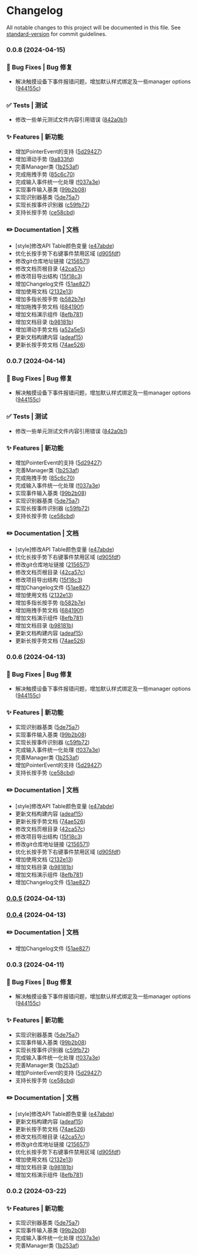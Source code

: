 # Changelog

All notable changes to this project will be documented in this file. See [standard-version](https://github.com/conventional-changelog/standard-version) for commit guidelines.

### 0.0.8 (2024-04-15)


### 🐛 Bug Fixes | Bug 修复

* 解决触摸设备下事件报错问题，增加默认样式绑定及一些manager options ([944155c](https://gitee.com/sunhy-cn/touch-fusion/commit/944155ccc28e6ca9ea6b0560c8282d07bb4afd48))


### ✅ Tests | 测试

* 修改一些单元测试文件内容引用错误 ([842a0b1](https://gitee.com/sunhy-cn/touch-fusion/commit/842a0b156d8550f7dc96ffeb545117e020b33cd6))


### ✨ Features | 新功能

* 增加PointerEvent的支持 ([5d29427](https://gitee.com/sunhy-cn/touch-fusion/commit/5d29427105142b8d764b6f247de3976d23ad8144))
* 增加滑动手势 ([9a833fd](https://gitee.com/sunhy-cn/touch-fusion/commit/9a833fda1aec1c3c84483fd72d4f483d56347275))
* 完善Manager类 ([1b253af](https://gitee.com/sunhy-cn/touch-fusion/commit/1b253af32b0fe97c8f25ed04c396ce35e6586a58))
* 完成拖拽手势 ([85c6c70](https://gitee.com/sunhy-cn/touch-fusion/commit/85c6c70dea1f1c6042281651da28d13a59c85c01))
* 完成输入事件统一化处理 ([f037a3e](https://gitee.com/sunhy-cn/touch-fusion/commit/f037a3e471a644232eca90a84280855609c4359a))
* 实现事件输入基类 ([99b2b08](https://gitee.com/sunhy-cn/touch-fusion/commit/99b2b082eceadbfae2625c3624d6fc161abfe04f))
* 实现识别器基类 ([5de75a7](https://gitee.com/sunhy-cn/touch-fusion/commit/5de75a7cd90e9d1e3cbd6a36afb82a3e2dcb9952))
* 实现长按事件识别器 ([c59fb72](https://gitee.com/sunhy-cn/touch-fusion/commit/c59fb72d4af7ef9f873a1570a9a8188363cc08cc))
* 支持长按手势 ([ce58cbd](https://gitee.com/sunhy-cn/touch-fusion/commit/ce58cbd248c13eed88a35bb6d65829e0011b3e0f))


### ✏️ Documentation | 文档

* [style]修改API Table颜色变量 ([e47abde](https://gitee.com/sunhy-cn/touch-fusion/commit/e47abde874f5d0bc8a87ff7b2aee590b9b3ae616))
* 优化长按手势下右键事件禁用区域 ([d905fdf](https://gitee.com/sunhy-cn/touch-fusion/commit/d905fdf77ccdf7861d0b6ba39e659a4837a0676a))
* 修改git仓库地址链接 ([2156571](https://gitee.com/sunhy-cn/touch-fusion/commit/21565711ff11f305acb843534b58f2658e1663e4))
* 修改文档页根目录 ([42ca57c](https://gitee.com/sunhy-cn/touch-fusion/commit/42ca57c7172fb85db9bc85d6a31a8b8ac4df632a))
* 修改项目导出结构 ([15f18c3](https://gitee.com/sunhy-cn/touch-fusion/commit/15f18c30eceb865e80429864498431d715c2b206))
* 增加Changelog文件 ([51ae827](https://gitee.com/sunhy-cn/touch-fusion/commit/51ae82791dd0bc139f22568a3c9827cb04523da0))
* 增加使用文档 ([2132e13](https://gitee.com/sunhy-cn/touch-fusion/commit/2132e13dc62984232017f1242db2e68250ba5df1))
* 增加多指长按手势 ([b582b7e](https://gitee.com/sunhy-cn/touch-fusion/commit/b582b7e3e95eeb08ba5e26924cde927ef72ecff0))
* 增加拖拽手势文档 ([684190f](https://gitee.com/sunhy-cn/touch-fusion/commit/684190fad031e177c3fe1ca12dd555c9bf60b64f))
* 增加文档演示组件 ([8efb781](https://gitee.com/sunhy-cn/touch-fusion/commit/8efb7812cc2fff3b7398a1abd7188d889429f135))
* 增加文档目录 ([b98181b](https://gitee.com/sunhy-cn/touch-fusion/commit/b98181bbddd36d6237c52bfd4f9f64fafc1e3a13))
* 增加滑动手势文档 ([a52a5e5](https://gitee.com/sunhy-cn/touch-fusion/commit/a52a5e5bf987c424e6ab9b8601ba2654b67b2da7))
* 更新文档构建内容 ([adeaf15](https://gitee.com/sunhy-cn/touch-fusion/commit/adeaf158d29ae77942e8de5c80cef86bbdc0d5db))
* 更新长按手势文档 ([74ae526](https://gitee.com/sunhy-cn/touch-fusion/commit/74ae526c31bf27ae895d8cb7b23eb1d4c048fd6b))

### 0.0.7 (2024-04-14)


### 🐛 Bug Fixes | Bug 修复

* 解决触摸设备下事件报错问题，增加默认样式绑定及一些manager options ([944155c](https://gitee.com/sunhy-cn/touch-fusion/commit/944155ccc28e6ca9ea6b0560c8282d07bb4afd48))


### ✅ Tests | 测试

* 修改一些单元测试文件内容引用错误 ([842a0b1](https://gitee.com/sunhy-cn/touch-fusion/commit/842a0b156d8550f7dc96ffeb545117e020b33cd6))


### ✨ Features | 新功能

* 增加PointerEvent的支持 ([5d29427](https://gitee.com/sunhy-cn/touch-fusion/commit/5d29427105142b8d764b6f247de3976d23ad8144))
* 完善Manager类 ([1b253af](https://gitee.com/sunhy-cn/touch-fusion/commit/1b253af32b0fe97c8f25ed04c396ce35e6586a58))
* 完成拖拽手势 ([85c6c70](https://gitee.com/sunhy-cn/touch-fusion/commit/85c6c70dea1f1c6042281651da28d13a59c85c01))
* 完成输入事件统一化处理 ([f037a3e](https://gitee.com/sunhy-cn/touch-fusion/commit/f037a3e471a644232eca90a84280855609c4359a))
* 实现事件输入基类 ([99b2b08](https://gitee.com/sunhy-cn/touch-fusion/commit/99b2b082eceadbfae2625c3624d6fc161abfe04f))
* 实现识别器基类 ([5de75a7](https://gitee.com/sunhy-cn/touch-fusion/commit/5de75a7cd90e9d1e3cbd6a36afb82a3e2dcb9952))
* 实现长按事件识别器 ([c59fb72](https://gitee.com/sunhy-cn/touch-fusion/commit/c59fb72d4af7ef9f873a1570a9a8188363cc08cc))
* 支持长按手势 ([ce58cbd](https://gitee.com/sunhy-cn/touch-fusion/commit/ce58cbd248c13eed88a35bb6d65829e0011b3e0f))


### ✏️ Documentation | 文档

* [style]修改API Table颜色变量 ([e47abde](https://gitee.com/sunhy-cn/touch-fusion/commit/e47abde874f5d0bc8a87ff7b2aee590b9b3ae616))
* 优化长按手势下右键事件禁用区域 ([d905fdf](https://gitee.com/sunhy-cn/touch-fusion/commit/d905fdf77ccdf7861d0b6ba39e659a4837a0676a))
* 修改git仓库地址链接 ([2156571](https://gitee.com/sunhy-cn/touch-fusion/commit/21565711ff11f305acb843534b58f2658e1663e4))
* 修改文档页根目录 ([42ca57c](https://gitee.com/sunhy-cn/touch-fusion/commit/42ca57c7172fb85db9bc85d6a31a8b8ac4df632a))
* 修改项目导出结构 ([15f18c3](https://gitee.com/sunhy-cn/touch-fusion/commit/15f18c30eceb865e80429864498431d715c2b206))
* 增加Changelog文件 ([51ae827](https://gitee.com/sunhy-cn/touch-fusion/commit/51ae82791dd0bc139f22568a3c9827cb04523da0))
* 增加使用文档 ([2132e13](https://gitee.com/sunhy-cn/touch-fusion/commit/2132e13dc62984232017f1242db2e68250ba5df1))
* 增加多指长按手势 ([b582b7e](https://gitee.com/sunhy-cn/touch-fusion/commit/b582b7e3e95eeb08ba5e26924cde927ef72ecff0))
* 增加拖拽手势文档 ([684190f](https://gitee.com/sunhy-cn/touch-fusion/commit/684190fad031e177c3fe1ca12dd555c9bf60b64f))
* 增加文档演示组件 ([8efb781](https://gitee.com/sunhy-cn/touch-fusion/commit/8efb7812cc2fff3b7398a1abd7188d889429f135))
* 增加文档目录 ([b98181b](https://gitee.com/sunhy-cn/touch-fusion/commit/b98181bbddd36d6237c52bfd4f9f64fafc1e3a13))
* 更新文档构建内容 ([adeaf15](https://gitee.com/sunhy-cn/touch-fusion/commit/adeaf158d29ae77942e8de5c80cef86bbdc0d5db))
* 更新长按手势文档 ([74ae526](https://gitee.com/sunhy-cn/touch-fusion/commit/74ae526c31bf27ae895d8cb7b23eb1d4c048fd6b))

### 0.0.6 (2024-04-13)


### 🐛 Bug Fixes | Bug 修复

* 解决触摸设备下事件报错问题，增加默认样式绑定及一些manager options ([944155c](https://gitee.com/sunhy-cn/touch-fusion/commit/944155ccc28e6ca9ea6b0560c8282d07bb4afd48))


### ✨ Features | 新功能

* 实现识别器基类 ([5de75a7](https://gitee.com/sunhy-cn/touch-fusion/commit/5de75a7cd90e9d1e3cbd6a36afb82a3e2dcb9952))
* 实现事件输入基类 ([99b2b08](https://gitee.com/sunhy-cn/touch-fusion/commit/99b2b082eceadbfae2625c3624d6fc161abfe04f))
* 实现长按事件识别器 ([c59fb72](https://gitee.com/sunhy-cn/touch-fusion/commit/c59fb72d4af7ef9f873a1570a9a8188363cc08cc))
* 完成输入事件统一化处理 ([f037a3e](https://gitee.com/sunhy-cn/touch-fusion/commit/f037a3e471a644232eca90a84280855609c4359a))
* 完善Manager类 ([1b253af](https://gitee.com/sunhy-cn/touch-fusion/commit/1b253af32b0fe97c8f25ed04c396ce35e6586a58))
* 增加PointerEvent的支持 ([5d29427](https://gitee.com/sunhy-cn/touch-fusion/commit/5d29427105142b8d764b6f247de3976d23ad8144))
* 支持长按手势 ([ce58cbd](https://gitee.com/sunhy-cn/touch-fusion/commit/ce58cbd248c13eed88a35bb6d65829e0011b3e0f))


### ✏️ Documentation | 文档

* [style]修改API Table颜色变量 ([e47abde](https://gitee.com/sunhy-cn/touch-fusion/commit/e47abde874f5d0bc8a87ff7b2aee590b9b3ae616))
* 更新文档构建内容 ([adeaf15](https://gitee.com/sunhy-cn/touch-fusion/commit/adeaf158d29ae77942e8de5c80cef86bbdc0d5db))
* 更新长按手势文档 ([74ae526](https://gitee.com/sunhy-cn/touch-fusion/commit/74ae526c31bf27ae895d8cb7b23eb1d4c048fd6b))
* 修改文档页根目录 ([42ca57c](https://gitee.com/sunhy-cn/touch-fusion/commit/42ca57c7172fb85db9bc85d6a31a8b8ac4df632a))
* 修改项目导出结构 ([15f18c3](https://gitee.com/sunhy-cn/touch-fusion/commit/15f18c30eceb865e80429864498431d715c2b206))
* 修改git仓库地址链接 ([2156571](https://gitee.com/sunhy-cn/touch-fusion/commit/21565711ff11f305acb843534b58f2658e1663e4))
* 优化长按手势下右键事件禁用区域 ([d905fdf](https://gitee.com/sunhy-cn/touch-fusion/commit/d905fdf77ccdf7861d0b6ba39e659a4837a0676a))
* 增加使用文档 ([2132e13](https://gitee.com/sunhy-cn/touch-fusion/commit/2132e13dc62984232017f1242db2e68250ba5df1))
* 增加文档目录 ([b98181b](https://gitee.com/sunhy-cn/touch-fusion/commit/b98181bbddd36d6237c52bfd4f9f64fafc1e3a13))
* 增加文档演示组件 ([8efb781](https://gitee.com/sunhy-cn/touch-fusion/commit/8efb7812cc2fff3b7398a1abd7188d889429f135))
* 增加Changelog文件 ([51ae827](https://gitee.com/sunhy-cn/touch-fusion/commit/51ae82791dd0bc139f22568a3c9827cb04523da0))

### [0.0.5](https://gitee.com/sunhy-cn/touch-fusion/compare/v0.0.4...v0.0.5) (2024-04-13)

### [0.0.4](https://gitee.com/sunhy-cn/touch-fusion/compare/v0.0.3...v0.0.4) (2024-04-13)


### ✏️ Documentation | 文档

* 增加Changelog文件 ([51ae827](https://gitee.com/sunhy-cn/touch-fusion/commit/51ae82791dd0bc139f22568a3c9827cb04523da0))

### 0.0.3 (2024-04-11)


### 🐛 Bug Fixes | Bug 修复

* 解决触摸设备下事件报错问题，增加默认样式绑定及一些manager options ([944155c](https://gitee.com/sunhy-cn/touch-fusion/commit/944155ccc28e6ca9ea6b0560c8282d07bb4afd48))


### ✨ Features | 新功能

* 实现识别器基类 ([5de75a7](https://gitee.com/sunhy-cn/touch-fusion/commit/5de75a7cd90e9d1e3cbd6a36afb82a3e2dcb9952))
* 实现事件输入基类 ([99b2b08](https://gitee.com/sunhy-cn/touch-fusion/commit/99b2b082eceadbfae2625c3624d6fc161abfe04f))
* 实现长按事件识别器 ([c59fb72](https://gitee.com/sunhy-cn/touch-fusion/commit/c59fb72d4af7ef9f873a1570a9a8188363cc08cc))
* 完成输入事件统一化处理 ([f037a3e](https://gitee.com/sunhy-cn/touch-fusion/commit/f037a3e471a644232eca90a84280855609c4359a))
* 完善Manager类 ([1b253af](https://gitee.com/sunhy-cn/touch-fusion/commit/1b253af32b0fe97c8f25ed04c396ce35e6586a58))
* 增加PointerEvent的支持 ([5d29427](https://gitee.com/sunhy-cn/touch-fusion/commit/5d29427105142b8d764b6f247de3976d23ad8144))
* 支持长按手势 ([ce58cbd](https://gitee.com/sunhy-cn/touch-fusion/commit/ce58cbd248c13eed88a35bb6d65829e0011b3e0f))


### ✏️ Documentation | 文档

* [style]修改API Table颜色变量 ([e47abde](https://gitee.com/sunhy-cn/touch-fusion/commit/e47abde874f5d0bc8a87ff7b2aee590b9b3ae616))
* 更新文档构建内容 ([adeaf15](https://gitee.com/sunhy-cn/touch-fusion/commit/adeaf158d29ae77942e8de5c80cef86bbdc0d5db))
* 更新长按手势文档 ([74ae526](https://gitee.com/sunhy-cn/touch-fusion/commit/74ae526c31bf27ae895d8cb7b23eb1d4c048fd6b))
* 修改文档页根目录 ([42ca57c](https://gitee.com/sunhy-cn/touch-fusion/commit/42ca57c7172fb85db9bc85d6a31a8b8ac4df632a))
* 修改git仓库地址链接 ([2156571](https://gitee.com/sunhy-cn/touch-fusion/commit/21565711ff11f305acb843534b58f2658e1663e4))
* 优化长按手势下右键事件禁用区域 ([d905fdf](https://gitee.com/sunhy-cn/touch-fusion/commit/d905fdf77ccdf7861d0b6ba39e659a4837a0676a))
* 增加使用文档 ([2132e13](https://gitee.com/sunhy-cn/touch-fusion/commit/2132e13dc62984232017f1242db2e68250ba5df1))
* 增加文档目录 ([b98181b](https://gitee.com/sunhy-cn/touch-fusion/commit/b98181bbddd36d6237c52bfd4f9f64fafc1e3a13))
* 增加文档演示组件 ([8efb781](https://gitee.com/sunhy-cn/touch-fusion/commit/8efb7812cc2fff3b7398a1abd7188d889429f135))

### 0.0.2 (2024-03-22)


### ✨ Features | 新功能

* 实现识别器基类 ([5de75a7](https://github.com/SunWind2000/TouchFusion/commit/5de75a7cd90e9d1e3cbd6a36afb82a3e2dcb9952))
* 实现事件输入基类 ([99b2b08](https://github.com/SunWind2000/TouchFusion/commit/99b2b082eceadbfae2625c3624d6fc161abfe04f))
* 完成输入事件统一化处理 ([f037a3e](https://github.com/SunWind2000/TouchFusion/commit/f037a3e471a644232eca90a84280855609c4359a))
* 完善Manager类 ([1b253af](https://github.com/SunWind2000/TouchFusion/commit/1b253af32b0fe97c8f25ed04c396ce35e6586a58))

